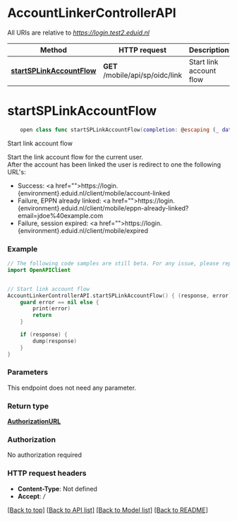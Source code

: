 # AccountLinkerControllerAPI

All URIs are relative to *https://login.test2.eduid.nl*

Method | HTTP request | Description
------------- | ------------- | -------------
[**startSPLinkAccountFlow**](AccountLinkerControllerAPI.md#startsplinkaccountflow) | **GET** /mobile/api/sp/oidc/link | Start link account flow


# **startSPLinkAccountFlow**
```swift
    open class func startSPLinkAccountFlow(completion: @escaping (_ data: AuthorizationURL?, _ error: Error?) -> Void)
```

Start link account flow

Start the link account flow for the current user.<br/>After the account has been linked the user is redirect to one the following URL's:<ul><li>Success: <a href=\"\">https://login.{environment}.eduid.nl/client/mobile/account-linked</a></li><li>Failure, EPPN already linked: <a href=\"\">https://login.{environment}.eduid.nl/client/mobile/eppn-already-linked?email=jdoe%40example.com</a></li><li>Failure, session expired: <a href=\"\">https://login.{environment}.eduid.nl/client/mobile/expired</a></li></ul>

### Example
```swift
// The following code samples are still beta. For any issue, please report via http://github.com/OpenAPITools/openapi-generator/issues/new
import OpenAPIClient


// Start link account flow
AccountLinkerControllerAPI.startSPLinkAccountFlow() { (response, error) in
    guard error == nil else {
        print(error)
        return
    }

    if (response) {
        dump(response)
    }
}
```

### Parameters
This endpoint does not need any parameter.

### Return type

[**AuthorizationURL**](AuthorizationURL.md)

### Authorization

No authorization required

### HTTP request headers

 - **Content-Type**: Not defined
 - **Accept**: */*

[[Back to top]](#) [[Back to API list]](../README.md#documentation-for-api-endpoints) [[Back to Model list]](../README.md#documentation-for-models) [[Back to README]](../README.md)

